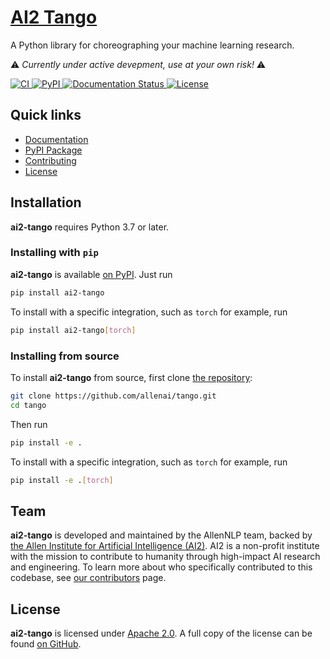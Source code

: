 # [AI2 Tango](https://ai2-tango.readthedocs.io/)

<!-- start tagline -->

A Python library for choreographing your machine learning research.

<!-- end tagline -->

⚠️ *Currently under active devepment, use at your own risk!* ⚠️

<!-- <p align="center"> -->
<p>
    <a href="https://github.com/allenai/tango/actions">
        <img alt="CI" src="https://github.com/allenai/tango/workflows/CI/badge.svg?event=push&branch=main">
    </a>
    <a href="https://pypi.org/project/ai2-tango/">
        <img alt="PyPI" src="https://img.shields.io/pypi/v/ai2-tango">
    </a>
    <a href="https://ai2-tango.readthedocs.io/en/latest/?badge=latest">
        <img src="https://readthedocs.org/projects/ai2-tango/badge/?version=latest" alt="Documentation Status" />
    </a>
    <a href="https://github.com/allenai/tango/blob/main/LICENSE">
        <img alt="License" src="https://img.shields.io/github/license/allenai/tango.svg?color=blue&cachedrop">
    </a>
    <br/>
</p>

## Quick links

- [Documentation](https://ai2-tango.readthedocs.io/)
- [PyPI Package](https://pypi.org/project/ai2-tango/)
- [Contributing](https://github.com/allenai/tango/blob/main/CONTRIBUTING.md)
- [License](https://github.com/allenai/tango/blob/main/LICENSE)

## Installation

<!-- start py version -->

**ai2-tango** requires Python 3.7 or later.

<!-- end py version -->

### Installing with `pip`

<!-- start install pip -->

**ai2-tango** is available [on PyPI](https://pypi.org/project/ai2-tango/). Just run

```bash
pip install ai2-tango
```

To install with a specific integration, such as `torch` for example, run

```bash
pip install ai2-tango[torch]
```

<!-- end install pip -->

### Installing from source

<!-- start install source -->

To install **ai2-tango** from source, first clone [the repository](https://github.com/allenai/tango):

```bash
git clone https://github.com/allenai/tango.git
cd tango
```

Then run

```bash
pip install -e .
```

To install with a specific integration, such as `torch` for example, run

```bash
pip install -e .[torch]
```

<!-- end install source -->

## Team

<!-- start team -->

**ai2-tango** is developed and maintained by the AllenNLP team, backed by [the Allen Institute for Artificial Intelligence (AI2)](https://allenai.org/).
AI2 is a non-profit institute with the mission to contribute to humanity through high-impact AI research and engineering.
To learn more about who specifically contributed to this codebase, see [our contributors](https://github.com/allenai/tango/graphs/contributors) page.

<!-- end team -->

## License

<!-- start license -->

**ai2-tango** is licensed under [Apache 2.0](https://www.apache.org/licenses/LICENSE-2.0).
A full copy of the license can be found [on GitHub](https://github.com/allenai/tango/blob/main/LICENSE).

<!-- end license -->
